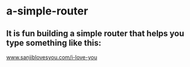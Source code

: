 # a-simple-router
## It is fun building a simple router that helps you type something like this:

www.sanjiblovesyou.com/i-love-you
